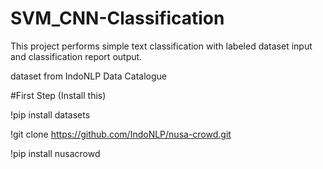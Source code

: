 # SVM_CNN-Classification
This project performs simple text classification with labeled dataset input and classification report output.

dataset from IndoNLP Data Catalogue

#First Step (Install this)

!pip install datasets

!git clone https://github.com/IndoNLP/nusa-crowd.git

!pip install nusacrowd
